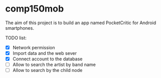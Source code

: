 # comp150mob
The aim of this project is to build an app named PocketCritic for Android smartphones.


TODO list:
- [X] Network permission
- [X] Import data and the web sever
- [X] Connect account to the database
- [ ] Allow to search the artist by band name
- [ ] Allow to search by the child node
